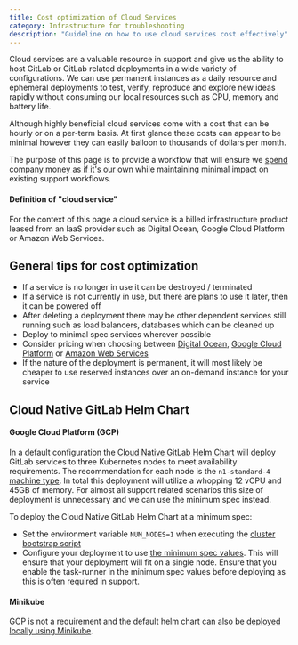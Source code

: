 ```yaml
---
title: Cost optimization of Cloud Services
category: Infrastructure for troubleshooting
description: "Guideline on how to use cloud services cost effectively"
---
```


Cloud services are a valuable resource in support and give us the ability to host GitLab or GitLab related deployments in a wide variety of configurations.  We can use permanent instances as a daily resource and ephemeral deployments to test, verify, reproduce and explore new ideas rapidly without consuming our local resources such as CPU, memory and battery life.

Although highly beneficial cloud services come with a cost that can be hourly or on a per-term basis.  At first glance these costs can appear to be minimal however they can easily balloon to thousands of dollars per month.

The purpose of this page is to provide a workflow that will ensure we [spend company money as if it's our own](/handbook/finance/spending-company-money/#guidelines) while maintaining minimal impact on existing support workflows.

#### Definition of "cloud service"

For the context of this page a cloud service is a billed infrastructure product leased from an IaaS provider such as Digital Ocean, Google Cloud Platform or Amazon Web Services.

## General tips for cost optimization

- If a service is no longer in use it can be destroyed / terminated
- If a service is not currently in use, but there are plans to use it later, then it can be powered off
- After deleting a deployment there may be other dependent services still running such as load balancers, databases which can be cleaned up
- Deploy to minimal spec services wherever possible
- Consider pricing when choosing between [Digital Ocean](https://www.digitalocean.com/pricing/), [Google Cloud Platform](https://cloud.google.com/pricing) or [Amazon Web Services](https://aws.amazon.com/pricing/)
- If the nature of the deployment is permanent, it will most likely be cheaper to use reserved instances over an on-demand instance for your service

## Cloud Native GitLab Helm Chart

#### Google Cloud Platform (GCP)

In a default configuration the [Cloud Native GitLab Helm Chart](https://gitlab.com/gitlab-org/charts/gitlab/-/tree/master) will deploy GitLab services to three Kubernetes nodes to meet availability requirements.  The recommendation for each node is the `n1-standard-4` [machine type](https://cloud.google.com/compute/docs/machine-types).  In total this deployment will utilize a whopping 12 vCPU and 45GB of memory.  For almost all support related scenarios this size of deployment is unnecessary and we can use the minimum spec instead.

To deploy the Cloud Native GitLab Helm Chart at a minimum spec:

- Set the environment variable `NUM_NODES=1` when executing the [cluster bootstrap script](https://docs.gitlab.com/charts/installation/cloud/gke.html#scripted-cluster-creation)
- Configure your deployment to use [the minimum spec values](https://gitlab.com/gitlab-org/charts/gitlab/-/blob/master/examples/values-gke-minimum.yaml).  This will ensure that your deployment will fit on a single node.  Ensure that you enable the task-runner in the minimum spec values before deploying as this is often required in support.

#### Minikube

GCP is not a requirement and the default helm chart can also be [deployed locally using Minikube](https://docs.gitlab.com/charts/development/minikube).
